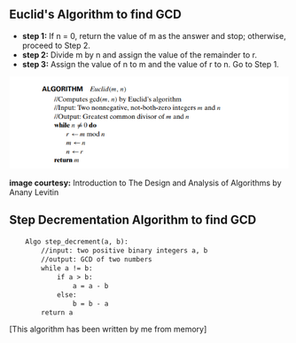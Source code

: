 ## Euclid's Algorithm to find GCD
- **step 1:** If n = 0, return the value of m as the answer and stop; otherwise,
proceed to Step 2.
- **step 2:** Divide m by n and assign the value of the remainder to r.
- **step 3:** Assign the value of n to m and the value of r to n. Go to Step 1.

![pesudo_euclid](../../img/pseudo_euclid.png)

**image courtesy:** Introduction to The Design and Analysis of Algorithms by Anany Levitin

## Step Decrementation Algorithm to find GCD

```
    Algo step_decrement(a, b):
        //input: two positive binary integers a, b
        //output: GCD of two numbers
        while a != b:
            if a > b:
                a = a - b
            else:
                b = b - a
        return a
```
[This algorithm has been written by me from memory] 